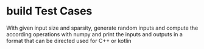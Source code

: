 # build Test Cases

With given input size and sparsity, generate random inputs and compute the
according operations with numpy and print the inputs and outputs in a format
that can be directed used for C++ or kotlin
